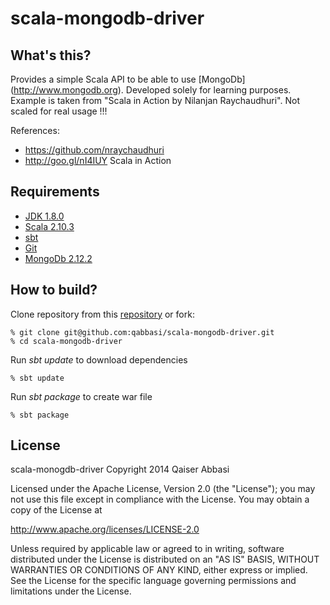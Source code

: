 scala-mongodb-driver
====================

What's this?
-----------
Provides a simple Scala API to be able to use [MongoDb] (http://www.mongodb.org). Developed solely for learning purposes. Example is taken from "Scala in Action by Nilanjan Raychaudhuri". Not scaled for real usage !!!

References:

* https://github.com/nraychaudhuri
* http://goo.gl/nI4IUY Scala in Action

Requirements
------------
* [JDK 1.8.0](http://www.oracle.com/technetwork/java/javase/downloads/index.html)
* [Scala 2.10.3](http://www.scala-lang.org/downloads)
* [sbt](http://code.google.com/p/simple-build-tool/) 
* [Git](http://git-scm.com/)
* [MongoDb 2.12.2](http://www.mongodb.org) 

How to build?
-------------
Clone repository from this [repository](https://github.com/qabbasi/scala-mongodb-driver) or fork:

    % git clone git@github.com:qabbasi/scala-mongodb-driver.git
    % cd scala-mongodb-driver

Run *sbt update* to download dependencies

    % sbt update

Run *sbt package* to create war file

    % sbt package

License
-------
scala-monogdb-driver
Copyright 2014 Qaiser Abbasi

Licensed under the Apache License, Version 2.0 (the "License");
you may not use this file except in compliance with the License.
You may obtain a copy of the License at

http://www.apache.org/licenses/LICENSE-2.0

Unless required by applicable law or agreed to in writing, software
distributed under the License is distributed on an "AS IS" BASIS,
WITHOUT WARRANTIES OR CONDITIONS OF ANY KIND, either express or implied.
See the License for the specific language governing permissions and
limitations under the License.
